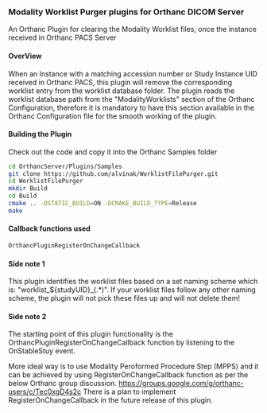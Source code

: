 ### Modality Worklist Purger plugins for Orthanc DICOM Server
An Orthanc Plugin for clearing the Modality Worklist files, once the instance received in Orthanc PACS Server

#### OverView
When an Instance with a matching accession number or Study Instance UID received in Orthanc PACS, this plugin will remove the corresponding worklist entry from the worklist database folder.
The plugin reads the worklist database path from the "ModalityWorklists" section of the Orthanc Configuration, therefore it is mandatory to have this section available in the Orthanc Configuration file for the smooth working of the plugin.


#### Building the Plugin
Check out the code and copy it into the Orthanc Samples folder
```bash
cd OrthancServer/Plugins/Samples
git clone https://github.com/alvinak/WorklistFilePurger.git
cd WorklistFilePurger
mkdir Build
cd Build
cmake .. -DSTATIC_BUILD=ON -DCMAKE_BUILD_TYPE=Release
make
```

#### Callback functions used
```bash
OrthancPluginRegisterOnChangeCallback
```

#### Side note 1
This plugin identifies the worklist files based on a set naming scheme which is: "worklist_${studyUID}_(.*)". If your worklist files follow any other naming scheme, the plugin will not pick these files up and will not delete them!

#### Side note 2
The starting point of this plugin functionality is the OrthancPluginRegisterOnChangeCallback function by listening to the OnStableStuy event.

More ideal way is to use Modality Peroformed Procedure Step (MPPS) and it can be achieved by using RegisterOnChangeCallback function as per the below Orthanc group discussion.
https://groups.google.com/g/orthanc-users/c/Tec0xgD4s2c
There is a plan to implement RegisterOnChangeCallback in the future release of this plugin.


